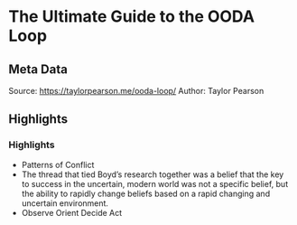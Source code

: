 # The Ultimate Guide to the OODA Loop

## Meta Data

Source:  https://taylorpearson.me/ooda-loop/ 
Author: Taylor Pearson

## Highlights

### Highlights

- Patterns of Conflict
- The thread that tied Boyd’s research together was a belief that the key to success in the uncertain, modern world was not a specific belief, but the ability to rapidly change beliefs based on a rapid changing and uncertain environment.
- Observe
  Orient
  Decide
  Act

